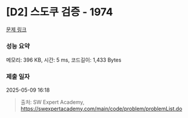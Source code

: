 # [D2] 스도쿠 검증 - 1974 

[문제 링크](https://swexpertacademy.com/main/code/problem/problemDetail.do?contestProbId=AV5Psz16AYEDFAUq) 

### 성능 요약

메모리: 396 KB, 시간: 5 ms, 코드길이: 1,433 Bytes

### 제출 일자

2025-05-09 16:18



> 출처: SW Expert Academy, https://swexpertacademy.com/main/code/problem/problemList.do